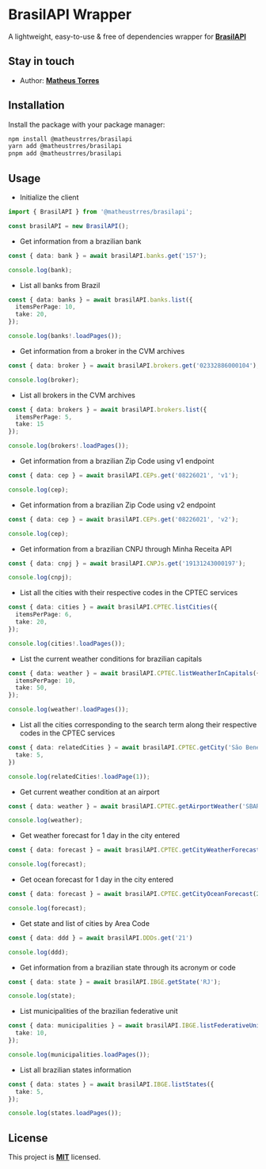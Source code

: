 # BrasilAPI Wrapper

A lightweight, easy-to-use & free of dependencies wrapper for **[BrasilAPI](https://brasilapi.com.br/)**

## Stay in touch

- Author: **[Matheus Torres](https://www.github.com/matheustrres)**

## Installation

Install the package with your package manager:

```bash
npm install @matheustrres/brasilapi
yarn add @matheustrres/brasilapi
pnpm add @matheustrres/brasilapi
```

## Usage

-  Initialize the client

```typescript
import { BrasilAPI } from '@matheustrres/brasilapi';

const brasilAPI = new BrasilAPI();
```

- Get information from a brazilian bank
```typescript
const { data: bank } = await brasilAPI.banks.get('157');

console.log(bank);
```

- List all banks from Brazil
```typescript
const { data: banks } = await brasilAPI.banks.list({
  itemsPerPage: 10,
  take: 20,
});

console.log(banks!.loadPages());
```

- Get information from a broker in the CVM archives
```typescript
const { data: broker } = await brasilAPI.brokers.get('02332886000104');

console.log(broker);
```

- List all brokers in the CVM archives
```typescript
const { data: brokers } = await brasilAPI.brokers.list({
  itemsPerPage: 5,
  take: 15
});

console.log(brokers!.loadPages());
```

- Get information from a brazilian Zip Code using v1 endpoint
```typescript
const { data: cep } = await brasilAPI.CEPs.get('08226021', 'v1');

console.log(cep);
```

- Get information from a brazilian Zip Code using v2 endpoint
```typescript
const { data: cep } = await brasilAPI.CEPs.get('08226021', 'v2');

console.log(cep);
```

- Get information from a brazilian CNPJ through Minha Receita API
```typescript
const { data: cnpj } = await brasilAPI.CNPJs.get('19131243000197');

console.log(cnpj);
```

- List all the cities with their respective codes in the CPTEC services
```typescript
const { data: cities } = await brasilAPI.CPTEC.listCities({
  itemsPerPage: 6,
  take: 20,
});

console.log(cities!.loadPages());
```

- List the current weather conditions for brazilian capitals
```typescript
const { data: weather } = await brasilAPI.CPTEC.listWeatherInCapitals({
  itemsPerPage: 10,
  take: 50,
});

console.log(weather!.loadPages());
```

- List all the cities corresponding to the search term along their respective codes in the CPTEC services
```typescript
const { data: relatedCities } = await brasilAPI.CPTEC.getCity('São Benedito', {
  take: 5,
})

console.log(relatedCities!.loadPage(1));
```

- Get current weather condition at an airport
```typescript
const { data: weather } = await brasilAPI.CPTEC.getAirportWeather('SBAR');

console.log(weather);
```

- Get weather forecast for 1 day in the city entered
```typescript
const { data: forecast } = await brasilAPI.CPTEC.getCityWeatherForecast(999);

console.log(forecast);
```

- Get ocean forecast for 1 day in the city entered
```typescript
const { data: forecast } = await brasilAPI.CPTEC.getCityOceanForecast(241);

console.log(forecast);
```

- Get state and list of cities by Area Code
```typescript
const { data: ddd } = await brasilAPI.DDDs.get('21')

console.log(ddd);
```

- Get information from a brazilian state through its acronym or code
```typescript
const { data: state } = await brasilAPI.IBGE.getState('RJ');

console.log(state);
```

- List municipalities of the brazilian federative unit
```typescript
const { data: municipalities } = await brasilAPI.IBGE.listFederativeUnitMinicipalities('RJ', ['gov', 'wikipedia'], {
  take: 10,
});

console.log(municipalities.loadPages());
```

- List all brazilian states information
```typescript
const { data: states } = await brasilAPI.IBGE.listStates({
  take: 5,
});

console.log(states.loadPages());
```

## License

This project is **[MIT](https://github.com/matheustrres/brasilapi-wrapper/blob/main/LICENSE)** licensed.
